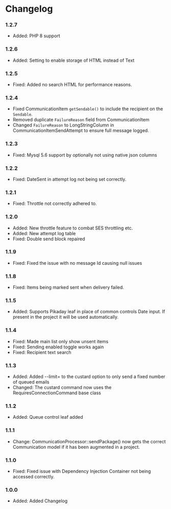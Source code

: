 # Changelog

### 1.2.7

* Added: PHP 8 support
### 1.2.6

* Added: Setting to enable storage of HTML instead of Text

### 1.2.5

* Fixed: Added no search HTML for performance reasons.

### 1.2.4

* Fixed CommunicationItem `getSendable()` to include the recipient on the `Sendable`.
* Removed duplicate `FailureReason` field from CommunicationItem
* Changed `FailureReason` to LongStringColumn in CommunicationItemSendAttempt to ensure full message logged.

### 1.2.3

* Fixed: Mysql 5.6 support by optionally not using native json columns

### 1.2.2

* Fixed:    DateSent in attempt log not being set correctly.

### 1.2.1

* Fixed:    Throttle not correctly adhered to.

### 1.2.0

* Added:    New throttle feature to combat SES throttling etc.
* Added:    New attempt log table
* Fixed:    Double send block repaired

### 1.1.9

* Fixed:	Fixed the issue with no message Id causing null issues

### 1.1.8

* Fixed:	Items being marked sent when delivery failed.

### 1.1.5

* Added:        Supports Pikaday leaf in place of common controls Date input. If present in the project it will be used automatically.

### 1.1.4

* Fixed:        Made main list only show unsent items
* Fixed:        Sending enabled toggle works again
* Fixed:        Recipient text search

### 1.1.3

* Added:	Added --limit= to the custard option to only send a fixed number of queued emails
* Changed:	The custard command now uses the RequiresConnectionCommand base class

### 1.1.2

* Added:	Queue control leaf added

### 1.1.1

* Change:	CommunicationProcessor::sendPackage() now gets the correct Communication model if it has been
		augmented in a project.

### 1.1.0

* Fixed:        Fixed issue with Dependency Injection Container not being accessed correctly.

### 1.0.0

* Added:        Added Changelog
